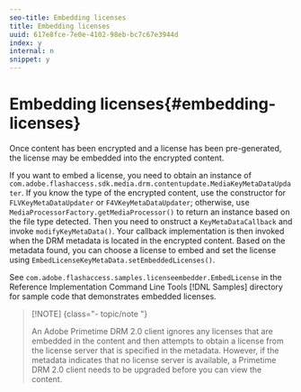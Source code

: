```yaml
---
seo-title: Embedding licenses
title: Embedding licenses
uuid: 617e8fce-7e0e-4102-98eb-bc7c67e3944d
index: y
internal: n
snippet: y
---
```


# Embedding licenses{#embedding-licenses}

Once content has been encrypted and a license has been pre-generated, the license may be embedded into the encrypted content.

If you want to embed a license, you need to obtain an instance of `com.adobe.flashaccess.sdk.media.drm.contentupdate.MediaKeyMetaDataUpdater`. If you know the type of the encrypted content, use the constructor for `FLVKeyMetaDataUpdater` or `F4VKeyMetaDataUpdater`; otherwise, use `MediaProcessorFactory.getMediaProcessor()` to return an instance based on the file type detected. Then you need to onstruct a `KeyMetaDataCallback` and invoke `modifyKeyMetaData()`. Your callback implementation is then invoked when the DRM metadata is located in the encrypted content. Based on the metadata found, you can choose a license to embed and set the license using `EmbedLicenseKeyMetaData.setEmbeddedLicenses()`.

See `com.adobe.flashaccess.samples.licenseembedder.EmbedLicense` in the Reference Implementation Command Line Tools [!DNL Samples] directory for sample code that demonstrates embedded licenses.

>[!NOTE] {class="- topic/note "}
>
>An Adobe Primetime DRM 2.0 client ignores any licenses that are embedded in the content and then attempts to obtain a license from the license server that is specified in the metadata. However, if the metadata indicates that no license server is available, a Primetime DRM 2.0 client needs to be upgraded before you can view the content.

